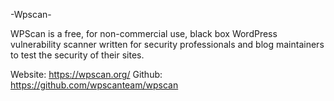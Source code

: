 -Wpscan-

WPScan is a free, for non-commercial use, black box WordPress vulnerability scanner written for security professionals and blog maintainers to test the security of their sites.

Website: https://wpscan.org/
Github: https://github.com/wpscanteam/wpscan
